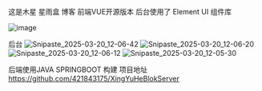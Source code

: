 这是木星 星雨盒 博客 前端VUE开源版本
后台使用了 Element UI 组件库

![image](https://github.com/user-attachments/assets/e7752333-714f-498f-bd5c-8cbd19869931)

后台
![Snipaste_2025-03-20_12-06-42](https://github.com/user-attachments/assets/8dd225bc-5160-4aa4-bdc6-edc727188d07)
![Snipaste_2025-03-20_12-06-20](https://github.com/user-attachments/assets/2c27d295-67da-4142-b0ee-026e011e4527)
![Snipaste_2025-03-20_12-06-12](https://github.com/user-attachments/assets/df6ac47e-a49e-480c-a902-1a457330e338)
![Snipaste_2025-03-20_12-05-30](https://github.com/user-attachments/assets/a718329b-3710-4034-b609-735a46a6bb80)


后端使用JAVA SPRINGBOOT 构建 项目地址
https://github.com/421843175/XingYuHeBlokServer
